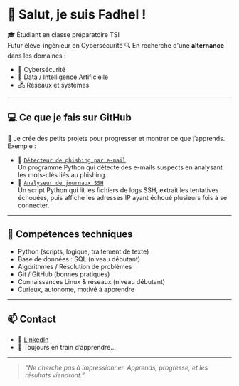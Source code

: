 # 👋 Salut, je suis Fadhel !

🎓 Étudiant en classe préparatoire TSI  
    Futur élève-ingénieur en Cybersécurité
🔍 En recherche d'une **alternance** dans les domaines :
- 🔐 Cybersécurité
- 🤖 Data / Intelligence Artificielle
- 🖧 Réseaux et systèmes

---

## 💻 Ce que je fais sur GitHub

🚀 Je crée des petits projets pour progresser et montrer ce que j’apprends.  
Exemple :

- 📁 [`Détecteur de phishing par e-mail`](https://github.com/Fadhel642/email-phishing-detector)  
  Un programme Python qui détecte des e-mails suspects en analysant les mots-clés liés au phishing.
- 📁 [`Analyseur de journaux SSH`](https://github.com/Fadhel642/log-analyzer)  
  Un script Python qui lit les fichiers de logs SSH, extrait les tentatives échouées, puis affiche les adresses IP ayant échoué plusieurs fois à se connecter.


---

## 🧠 Compétences techniques

- Python (scripts, logique, traitement de texte)
- Base de données : SQL (niveau débutant)
- Algorithmes / Résolution de problèmes
- Git / GitHub (bonnes pratiques)
- Connaissances Linux & réseaux (niveau débutant)
- Curieux, autonome, motivé à apprendre

---

## 📫 Contact
- 🔗 [LinkedIn](https://www.linkedin.com/in/fadhel-gharbi)
- 🧠 Toujours en train d’apprendre...

---

> *“Ne cherche pas à impressionner. Apprends, progresse, et les résultats viendront.”*
